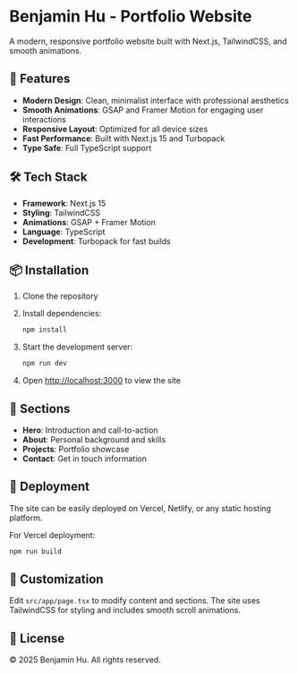 # Benjamin Hu - Portfolio Website

A modern, responsive portfolio website built with Next.js, TailwindCSS, and smooth animations.

## 🚀 Features

- **Modern Design**: Clean, minimalist interface with professional aesthetics
- **Smooth Animations**: GSAP and Framer Motion for engaging user interactions
- **Responsive Layout**: Optimized for all device sizes
- **Fast Performance**: Built with Next.js 15 and Turbopack
- **Type Safe**: Full TypeScript support

## 🛠️ Tech Stack

- **Framework**: Next.js 15
- **Styling**: TailwindCSS
- **Animations**: GSAP + Framer Motion
- **Language**: TypeScript
- **Development**: Turbopack for fast builds

## 📦 Installation

1. Clone the repository
2. Install dependencies:
   ```bash
   npm install
   ```

3. Start the development server:
   ```bash
   npm run dev
   ```

4. Open [http://localhost:3000](http://localhost:3000) to view the site

## 🎨 Sections

- **Hero**: Introduction and call-to-action
- **About**: Personal background and skills
- **Projects**: Portfolio showcase
- **Contact**: Get in touch information

## 🚀 Deployment

The site can be easily deployed on Vercel, Netlify, or any static hosting platform.

For Vercel deployment:
```bash
npm run build
```

## 📝 Customization

Edit `src/app/page.tsx` to modify content and sections. The site uses TailwindCSS for styling and includes smooth scroll animations.

## 📄 License

© 2025 Benjamin Hu. All rights reserved.